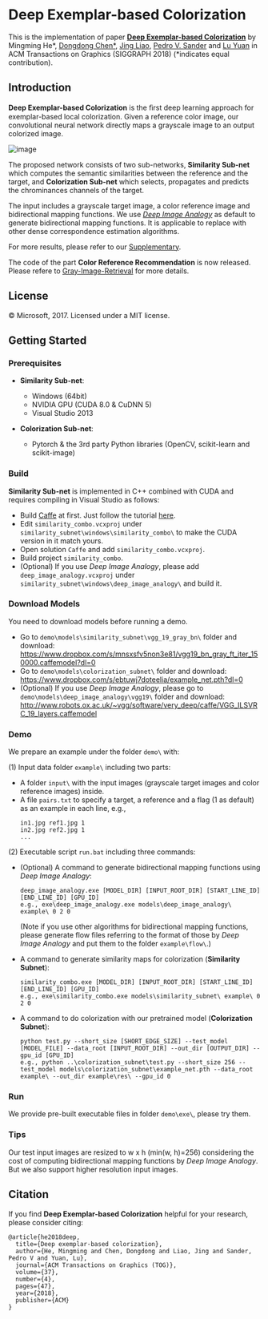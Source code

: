 # Deep Exemplar-based Colorization

This is the implementation of paper [**Deep Exemplar-based Colorization**](https://arxiv.org/abs/1807.06587) by Mingming He*, [Dongdong Chen*](http://www.dongdongchen.bid/),
[Jing Liao](https://liaojing.github.io/html/index.html), [Pedro V. Sander](http://www.cse.ust.hk/~psander/) and 
[Lu Yuan](http://www.lyuan.org/) in ACM Transactions on Graphics (SIGGRAPH 2018) (*indicates equal contribution).


## Introduction

**Deep Exemplar-based Colorization** is the ﬁrst deep learning approach for exemplar-based local colorization. 
Given a reference color image, our convolutional neural network directly maps a grayscale image to an output colorized image.

![image](https://github.com/msracver/Deep-Exemplar-based-Colorization/blob/master/demo/data/representative.jpg)

The proposed network consists of two sub-networks, **Similarity Sub-net** which computes the semantic similarities between 
the reference and the target, and **Colorization Sub-net** which selects, propagates and predicts the chrominances channels of the target.

The input includes a grayscale target image, a color reference image and bidirectional mapping functions. We use [*Deep Image Analogy*](https://github.com/msracver/Deep-Image-Analogy) as default to generate bidirectional mapping functions. It is applicable to replace with other dense correspondence estimation algorithms.

For more results, please refer to our [Supplementary](http://www.dongdongchen.bid/supp/deep_exam_colorization/index.html).

The code of the part **Color Reference Recommendation** is now released. Please refere to [Gray-Image-Retrieval](https://github.com/hmmlillian/Gray-Image-Retrieval) for more details.


## License

© Microsoft, 2017. Licensed under a MIT license.


## Getting Started

### Prerequisites
- **Similarity Sub-net**: 
  - Windows (64bit)
  - NVIDIA GPU (CUDA 8.0 & CuDNN 5)
  - Visual Studio 2013

- **Colorization Sub-net**:
  - Pytorch & the 3rd party Python libraries (OpenCV, scikit-learn and scikit-image)

### Build
**Similarity Sub-net** is implemented in C++ combined with CUDA and requires compiling in Visual Studio as follows:
- Build [Caffe](http://caffe.berkeleyvision.org/) at first. Just follow the tutorial [here](https://github.com/Microsoft/caffe).
- Edit ```similarity_combo.vcxproj``` under ```similarity_subnet\windows\similarity_combo\``` to make the CUDA version in it match yours.
- Open solution ```Caffe``` and add ```similarity_combo.vcxproj```.
- Build project ```similarity_combo```.
- (Optional) If you use *Deep Image Analogy*, please add ```deep_image_analogy.vcxproj``` under ```similarity_subnet\windows\deep_image_analogy\``` and build it.

### Download Models
You need to download models before running a demo.
- Go to ```demo\models\similarity_subnet\vgg_19_gray_bn\``` folder and download:  
  https://www.dropbox.com/s/mnsxsfv5non3e81/vgg19_bn_gray_ft_iter_150000.caffemodel?dl=0
- Go to ```demo\models\colorization_subnet\``` folder and download: 
  https://www.dropbox.com/s/ebtuwj7doteelia/example_net.pth?dl=0
- (Optional) If you use *Deep Image Analogy*, please go to ```demo\models\deep_image_analogy\vgg19\``` folder and download:  
  http://www.robots.ox.ac.uk/~vgg/software/very_deep/caffe/VGG_ILSVRC_19_layers.caffemodel

### Demo
We prepare an example under the folder ```demo\``` with:

(1) Input data folder ```example\``` including two parts:
- A folder ```input\``` with the input images (grayscale target images and color reference images) inside.
- A file ```pairs.txt``` to specify a target, a reference and a flag (1 as default) as an example in each line, e.g., 
  ```
  in1.jpg ref1.jpg 1
  in2.jpg ref2.jpg 1
  ...
  ```

(2) Executable script ```run.bat``` including three commands:
- (Optional) A command to generate bidirectional mapping functions using *Deep Image Analogy*:
  ```
  deep_image_analogy.exe [MODEL_DIR] [INPUT_ROOT_DIR] [START_LINE_ID] [END_LINE_ID] [GPU_ID]
  e.g., exe\deep_image_analogy.exe models\deep_image_analogy\ example\ 0 2 0
  ```  
  (Note if you use other algorithms for bidirectional mapping functions, please generate flow files referring to the format of those by *Deep Image Analogy* and put them to the folder ```example\flow\```.)

- A command to generate similarity maps for colorization (**Similarity Subnet**):
  ```
  similarity_combo.exe [MODEL_DIR] [INPUT_ROOT_DIR] [START_LINE_ID] [END_LINE_ID] [GPU_ID]
  e.g., exe\similarity_combo.exe models\similarity_subnet\ example\ 0 2 0
  ```

- A command to do colorization with our pretrained model (**Colorization Subnet**):
  ```
  python test.py --short_size [SHORT_EDGE_SIZE] --test_model [MODEL_FILE] --data_root [INPUT_ROOT_DIR] --out_dir [OUTPUT_DIR] --gpu_id [GPU_ID]
  e.g., python ..\colorization_subnet\test.py --short_size 256 --test_model models\colorization_subnet\example_net.pth --data_root example\ --out_dir example\res\ --gpu_id 0
  ```

### Run
We provide pre-built executable files in folder ```demo\exe\```, please try them.

### Tips
Our test input images are resized to w x h (min(w, h)=256) considering the cost of computing bidirectional mapping functions by *Deep Image Analogy*. But we also support higher resolution input images.


## Citation
If you find **Deep Exemplar-based Colorization** helpful for your research, please consider citing:
```
@article{he2018deep,
  title={Deep exemplar-based colorization},
  author={He, Mingming and Chen, Dongdong and Liao, Jing and Sander, Pedro V and Yuan, Lu},
  journal={ACM Transactions on Graphics (TOG)},
  volume={37},
  number={4},
  pages={47},
  year={2018},
  publisher={ACM}
}
```
